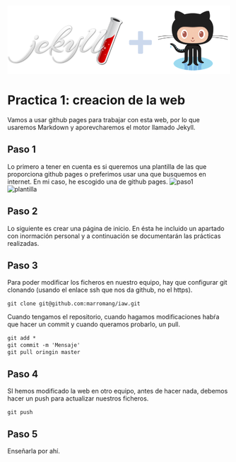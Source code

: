 ![jekyll](/img/jekyll+github.png)  

# Practica 1: creacion de la web

Vamos a usar github pages para trabajar con esta web, por lo que usaremos Markdown y aporevcharemos el motor llamado Jekyll.

## Paso 1
Lo primero a tener en cuenta es si queremos una plantilla de las que proporciona github pages o preferimos usar una que busquemos en internet. En mi caso, he escogido una de github pages.
![paso1](/img/paso1.png)  
![plantilla](/img/plantilla.png) 

## Paso 2
Lo siguiente es crear una página de inicio. En ésta he incluido un apartado con inormación personal y a continuación se documentarán las prácticas realizadas. 

## Paso 3
Para poder modificar los ficheros en nuestro equipo, hay que configurar git clonando (usando el enlace ssh que nos da github, no el https).

	git clone git@github.com:marromang/iaw.git

Cuando tengamos el repositorio, cuando hagamos modificaciones habŕa que hacer un commit y cuando queramos probarlo, un pull.
		
	git add *
	git commit -m 'Mensaje'
	git pull oringin master

## Paso 4
SI hemos modificado la web en otro equipo, antes de hacer nada, debemos hacer un push para actualizar nuestros ficheros.
		
	git push

## Paso 5
Enseñarla por ahí.
